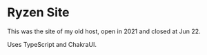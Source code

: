 # Ryzen Site

This was the site of my old host, open in 2021 and closed at Jun 22.

Uses TypeScript and ChakraUI.
